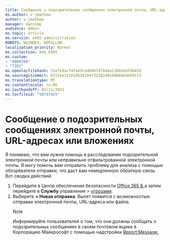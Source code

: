```yaml
---
title: Сообщение о подозрительных сообщениях электронной почты, URL-адресах или вложениях
ms.author: v-jmathew
author: v-jmathew
manager: dansimp
audience: Admin
ms.topic: article
ms.service: o365-administration
ROBOTS: NOINDEX, NOFOLLOW
localization_priority: Normal
ms.collection: Adm_O365
ms.custom:
- "9000760"
- "7391"
ms.openlocfilehash: 15efe9acf4fab9ced09674784ea130b5ddfd645d
ms.sourcegitcommit: 6312ee31561db36104f32282d019d069ede69174
ms.translationtype: MT
ms.contentlocale: ru-RU
ms.lasthandoff: 03/11/2021
ms.locfileid: "50737425"
---
```

# <a name="report-suspicious-emails-urls-or-attachments"></a>Сообщение о подозрительных сообщениях электронной почты, URL-адресах или вложениях

Я понимаю, что вам нужна помощь в расследовании подозрительной электронной почты или неправильно отфильтрованной электронной почты. Я могу помочь вам отправить проблему для анализа с помощью обозревателя отправки, что даст вам немедленную обратную связь. Вот сводка действий:

1. Перейдите в Центр обеспечения безопасности [Office 365 &,](https://go.microsoft.com/fwlink/p/?linkid=2077143)а затем перейдите в **Службу** управления  >  [угрозами](https://go.microsoft.com/fwlink/?linkid=2101521).
2. Выберите **+ Новая отправка**. Вылет появится с возможностью отправки электронной почты, URL-адреса или файла.
    > [!NOTE]
    > Информируйте пользователей о том, что они должны сообщать о подозрительных сообщениях в своем почтовом ящике в Корпорацию Майкрософт с помощью надстройки [Report Message.](https://go.microsoft.com/fwlink/?linkid=2092385)
